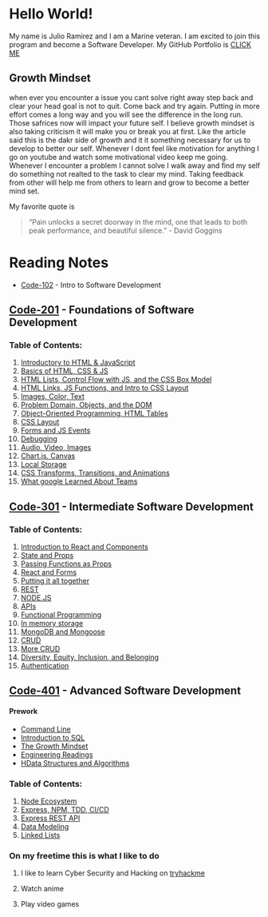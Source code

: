 # Hello World!

My name is Julio Ramirez and I am a Marine veteran. I am excited to join this program and become a Software Developer. My GitHub Portfolio is [CLICK ME](https://github.com/rzvdev1)

## Growth Mindset

when ever you encounter a issue you cant solve right away step back and clear your head goal is not to quit. Come back and try again.
Putting in more effort comes a long way and you will see the difference in the long run. Those safrices now will impact your future self.
I believe growth mindset is also taking criticism it will make you or break you at first. Like the article said this is the dakr side of growth and it it something necessary for us to develop to better our self.
Whenever I dont feel like motivation for anything I go on youtube and watch some motivational video keep me going.
Whenever I encounter a problem I cannot solve I walk away and find my self do something not realted to the task to clear my mind.
Taking feedback from other will help me from others to learn and grow to become a better mind set.

My favorite quote is

> “Pain unlocks a secret doorway in the mind, one that leads to both peak performance, and beautiful silence.” - David Goggins

# Reading Notes

- [Code-102](https://rzvdev1.github.io/reading-notes/code-102/) - Intro to Software Development

## [Code-201](/code-201/) - Foundations of Software Development

### Table of Contents:

1. [Introductory to HTML & JavaScript](/code-201/class-01.md)
2. [Basics of HTML, CSS & JS](/code-201/reading-notes-2.md)
3. [HTML Lists, Control Flow with JS, and the CSS Box Model](/code-201/reading-notes-3.md)
4. [HTML Links, JS Functions, and Intro to CSS Layout](/code-201/reading-notes-4.md)
5. [Images, Color, Text](/code-201/reading-notes-5.md)
6. [Problem Domain, Objects, and the DOM](/code-102/reading-notes-6.md)
7. [Object-Oriented Programming, HTML Tables](/code-201/reading-notes-7.md)
8. [CSS Layout](/code-201/reading-notes-8.md)
9. [Forms and JS Events](code-201/reading-notes-9.md)
10. [Debugging](code-201/reading-notes-10.md)
11. [Audio, Video, Images](code-201/reading-notes-11.md)
12. [Chart.js, Canvas](/code-201/reading-notes-12.md)
13. [Local Storage](/code-201/reading-notes-13.md)
14. [CSS Transforms, Transitions, and Animations](/code-201/reading-notes-14.md)
15. [What google Learned About Teams](/code-201/reading-notes-15.md)

## [Code-301](https://rzvdev1.github.io/reading-notes/code-301/) - Intermediate Software Development

### Table of Contents:

1. [Introduction to React and Components](/code-301/reading-notes-1.md)
2. [State and Props](/code-301/reading-notes-2.md)
3. [Passing Functions as Props](/code-301/reading-notes-3.md)
4. [React and Forms](/code-301/reading-notes-4.md)
5. [Putting it all together](/code-301/reading-notes-5.md)
6. [REST](/code-301/reading-notes-6.md)
7. [NODE.JS](/code-301/reading-notes-7.md)
8. [APIs](/code-301/reading-notes-8.md)
9. [Functional Programming](/code-301/reading-notes-9.md)
10. [In memory storage](/code-301/reading-notes-10.md)
11. [MongoDB and Mongoose](/code-301/reading-notes-11.md)
12. [CRUD](/code-301/reading-notes-12.md)
13. [More CRUD](/code-301/reading-notes-13.md)
14. [Diversity, Equity, Inclusion, and Belonging](/code-301/reading-notes-14.md)
15. [Authentication](/code-301/reading-notes-15.md)

## [Code-401](https://rzvdev1.github.io/reading-notes/code-401/) - Advanced Software Development

#### Prework

- [Command Line](/code-401/prework.md)
- [Introduction to SQL](/code-401/prework-2.md)
- [The Growth Mindset](/code-401/prework-3.md)
- [Engineering Readings](/code-401/prework-4.md)
- [HData Structures and Algorithms](/code-401/prework-5.md)

### Table of Contents:

1. [Node Ecosystem](code-401/reading-notes-1.md)
2. [Express, NPM, TDD, CI/CD](code-401/reading-notes-2.md)
3. [Express REST API](code-401/reading-notes-3.md)
4. [Data Modeling](code-401/reading-notes-4.md)
5. [Linked Lists](code-401/reading-notes-5.md)

### On my freetime this is what I like to do

1. I like to learn Cyber Security and Hacking on [tryhackme](https://tryhackme.com/)

2. Watch anime

3. Play video games
